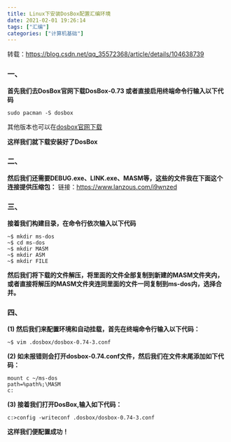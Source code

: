 ```yaml
---
title: Linux下安装DosBox配置汇编环境
date: 2021-02-01 19:26:14
tags: ["汇编"]
categories: ["计算机基础"]
---
```


转载：https://blog.csdn.net/qq_35572368/article/details/104638739

### 一、

**首先我们去DosBox官网下载DosBox-0.73
或者直接启用终端命令行输入以下代码**

```
sudo pacman -S dosbox
```
其他版本也可以在[dosbox官网下载](https://www.dosbox.com/download.php?main=1)

<!--more-->

**这样我们就下载安装好了DosBox**

### 二、

**然后我们还需要DEBUG.exe、LINK.exe、MASM等，这些的文件我在下面这个连接提供压缩包：**
链接：https://www.lanzous.com/i9wnzed

### 三、

**接着我们构建目录，在命令行依次输入以下代码**

```
~$ mkdir ms-dos
~$ cd ms-dos
~$ mkdir MASM
~$ mkdir ASM
~$ mkdir FILE
```

**然后我们将下载的文件解压，将里面的文件全部复制到新建的MASM文件夹内，或者直接将解压的MASM文件夹连同里面的文件一同复制到ms-dos内，选择合并。**

### 四、


**(1) 然后我们来配置环境和自动挂载，首先在终端命令行输入以下代码：**

```
~$ vim .dosbox/dosbox-0.74-3.conf
```

**(2) 如未报错则会打开dosbox-0.74.conf文件，然后我们在文件末尾添加如下代码：**

```
mount c ~/ms-dos
path=%path%;\MASM
c:
```

**(3) 接着我们打开DosBox,输入如下代码：**

```
c:>config -writeconf .dosbox/dosbox-0.74-3.conf

```

**这样我们便配置成功！**

